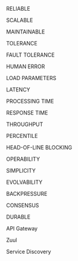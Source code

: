 RELIABLE

SCALABLE

MAINTAINABLE

TOLERANCE

FAULT TOLERANCE

HUMAN ERROR

LOAD PARAMETERS 

LATENCY

PROCESSING TIME

RESPONSE TIME

THROUGHPUT

PERCENTILE

HEAD-OF-LINE BLOCKING

OPERABILITY

SIMPLICITY

EVOLVABILITY

BACKPRESSURE

CONSENSUS

DURABLE

API Gateway

Zuul

Service Discovery